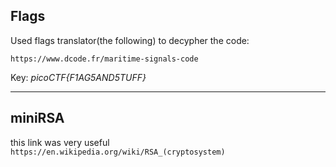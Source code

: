 ## Flags

Used flags translator(the following) to decypher the code:

`https://www.dcode.fr/maritime-signals-code`

Key: *picoCTF{F1AG5AND5TUFF}*

 ---

 ## miniRSA

 this link was very useful `https://en.wikipedia.org/wiki/RSA_(cryptosystem)`
